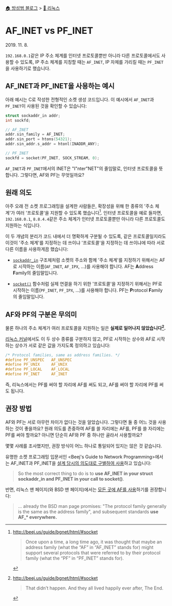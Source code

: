 [🏠 방성범 블로그](/README.md) > [🐧 리눅스](/linux.md)

# AF_INET vs PF_INET

<time id="published" datetime="2019-11-08">2019. 11. 8.</time>

`192.168.0.1`같은 IP 주소 체계를 인터넷 프로토콜뿐만 아니라 다른 프로토콜에서도 사용할 수 있도록, IP 주소 체계를 지칭할 때는 `AF_INET`, IP 자체를 가리킬 때는 `PF_INET`을 사용하기로 했습니다.

## AF_INET과 PF_INET을 사용하는 예시

아래 예시는 C로 작성한 전형적인 소켓 생성 코드입니다. 이 예시에서 `AF_INET`과 `PF_INET`이 사용된 것을 확인할 수 있습니다:

```c
struct sockaddr_in addr;
int sockfd;

// AF_INET
addr.sin_family = AF_INET;
addr.sin_port = htons(54321);
addr.sin_addr.s_addr = htonl(INADDR_ANY);

// PF_INET
sockfd = socket(PF_INET, SOCK_STREAM, 0);
```

`AF_INET`과 `PF_INET`에서의 INET은 "I"nter"NET"의 줄임말로, 인터넷 프로토콜을 뜻합니다. 그렇다면, AF와 PF는 무엇일까요?

## 원래 의도

아주 오래 전 소켓 프로그래밍을 설계한 사람들은, 확장성을 위해 한 종류의 '주소 체계'가 여러 '프로토콜'을 지원할 수 있도록 했습니다[^bgnet-1]. 인터넷 프로토콜을 예로 들자면, `192.168.0.1`, `8.8.4.4`같은 주소 체계가 인터넷 프로토콜뿐만 아니라 다른 프로토콜도 지원하는 식입니다.

[^bgnet-1]: <http://beej.us/guide/bgnet/html/#socket>

    > Once upon a time, a long time ago, it was thought that maybe an address family (what the “AF” in “AF_INET” stands for) might support several protocols that were referred to by their protocol family (what the “PF” in “PF_INET” stands for).

이 두 개념의 분리가 코드 내에서 더 명확하게 구분될 수 있도록, 같은 프로토콜일지라도 이것이 '주소 체계'를 지정하는 데 쓰이냐 '프로토콜'을 지정하는 데 쓰이냐에 따라 서로 다른 이름을 사용하게끔 했습니다:

- [`sockaddr_in`](http://man7.org/linux/man-pages/man7/ip.7.html) 구조체처럼 소켓의 주소와 함께 '주소 체계'를 지정하기 위해서는 AF로 시작하는 이름(`AF_INET`, `AF_IPX`, …)를 사용해야 합니다. AF는 **A**ddress **F**amily의 줄임말입니다.

- [`socket()`](http://man7.org/linux/man-pages/man2/socket.2.html) 함수처럼 실제 연결을 하기 위한 '프로토콜'을 지정하기 위해서는 PF로 시작하는 이름(`PF_INET`, `PF_IPX`, …)를 사용해야 합니다. PF는 **P**rotocol **F**amily의 줄임말입니다.

## AF와 PF의 구분은 무의미

물론 하나의 주소 체계가 여러 프로토콜을 지원하는 일은 **실제로 일어나지 않았습니다[^bgnet-2].**

[^bgnet-2]: <http://beej.us/guide/bgnet/html/#socket>

    > That didn’t happen. And they all lived happily ever after, The End.

[리눅스 커널](https://github.com/torvalds/linux/blob/26bc672134241a080a83b2ab9aa8abede8d30e1c/include/linux/socket.h#L215-L219)에서도 이 두 상수 종류를 구분하지 않고, PF로 시작하는 상수와 AF로 시작하는 상수가 서로 같은 값을 가지도록 정의하고 있습니다:

```c
/* Protocol families, same as address families. */
#define PF_UNSPEC	AF_UNSPEC
#define PF_UNIX		AF_UNIX
#define PF_LOCAL	AF_LOCAL
#define PF_INET		AF_INET
```

즉, 리눅스에서는 PF를 써야 할 자리에 AF를 써도 되고, AF를 써야 할 자리에 PF를 써도 됩니다.

## 권장 방법

AF와 PF는 서로 아무런 차이가 없다는 것을 알았습니다. 그렇다면 둘 중 어느 것을 사용하는 것이 좋을까요? 원래 의도를 존중하여 AF를 쓸 자리에는 AF를, PF를 쓸 자리에는 PF를 써야 할까요? 아니면 단순히 AF와 PF 중 하나만 골라서 사용할까요?

몇몇 사례를 조사했지만, 권장 방식이 어느 하나로 통일되어 있지는 않은 것 같습니다.

유명한 소켓 프로그래밍 입문서인 <Beej's Guide to Network Programming>에서는 AF_INET과 PF_INET을 [설계 당시의 의도대로 구별하여 사용](http://beej.us/guide/bgnet/html/#socket)하고 있습니다:

> So the most correct thing to do is to **use AF_INET in your struct sockaddr_in and PF_INET in your call to socket()**.

반면, 리눅스 맨 페이지(와 BSD 맨 페이지)에서는 [모든 곳에 AF를 사용](http://man7.org/linux/man-pages/man2/socket.2.html#NOTES)하기를 권장합니다:

> ... already the BSD man page promises: "The protocol family generally is the same as the address family", and subsequent standards **use AF\_\* everywhere.**
